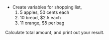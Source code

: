 * Create variables for shopping list,
    1. 5 apples, 50 cents each
    2. 10 bread, $2.5 each
    3. 11 orange, $5 per bag

Calculate total amount, and print out your result.

